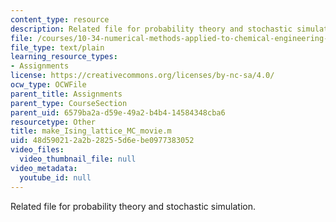 ```yaml
---
content_type: resource
description: Related file for probability theory and stochastic simulation.
file: /courses/10-34-numerical-methods-applied-to-chemical-engineering-fall-2005/48d590212a2b28255d6ebe0977383052_make_Ising_lattice_MC_movie.m
file_type: text/plain
learning_resource_types:
- Assignments
license: https://creativecommons.org/licenses/by-nc-sa/4.0/
ocw_type: OCWFile
parent_title: Assignments
parent_type: CourseSection
parent_uid: 6579ba2a-d59e-49a2-b4b4-14584348cba6
resourcetype: Other
title: make_Ising_lattice_MC_movie.m
uid: 48d59021-2a2b-2825-5d6e-be0977383052
video_files:
  video_thumbnail_file: null
video_metadata:
  youtube_id: null
---
```

Related file for probability theory and stochastic simulation.